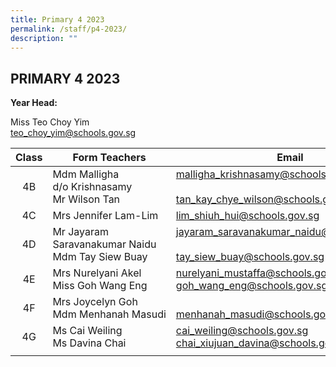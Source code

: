 ```yaml
---
title: Primary 4 2023
permalink: /staff/p4-2023/
description: ""
---
```

## PRIMARY 4 2023

**Year Head:** 

Miss Teo Choy Yim<br>
[teo\_choy\_yim@schools.gov.sg](mailto:teo_choy_yim@schools.gov.sg)      [](mailto:siti_ardah_iskandar@schools.gov.sg)

| Class  | Form Teachers  | Email  |
|:-:|---|---|
| 4B  | Mdm Malligha d/o Krishnasamy  <br>Mr Wilson Tan  | [malligha\_krishnasamy@schools.gov.sg](mailto:malligha_krishnasamy@schools.gov.sg)   <br><br>[tan\_kay\_chye\_wilson@schools.gov.sg](mailto:tan_kay_chye_wilson@schools.gov.sg)  |
| 4C  | Mrs Jennifer Lam-Lim  | [lim\_shiuh\_hui@schools.gov.sg](mailto:lim_shiuh_hui@schools.gov.sg)  |
| 4D  | Mr Jayaram Saravanakumar Naidu<br>Mdm Tay Siew Buay  | [jayaram\_saravanakumar\_naidu@schools.gov.sg](mailto:jayaram_saravanakumar_naidu@schools.gov.sg)   <br><br>[tay\_siew\_buay@schools.gov.sg](mailto:tay_siew_buay@schools.gov.sg)  |
| 4E  | Mrs Nurelyani Akel<br>Miss Goh Wang Eng  | [nurelyani\_mustaffa@schools.gov.sg](mailto:nurelyani_mustaffa@schools.gov.sg)  <br>[goh\_wang\_eng@schools.gov.sg](mailto:goh_wang_eng@schools.gov.sg)  |
| 4F  | Mrs Joycelyn Goh<br>Mdm Menhanah Masudi  | <br>[menhanah\_masudi@schools.gov.sg](mailto:menhanah_masudi@schools.gov.sg)  |
| 4G  | Ms Cai Weiling  <br>Ms Davina Chai  | [cai\_weiling@schools.gov.sg](mailto:cai_weiling@schools.gov.sg)   <br>[chai\_xiujuan\_davina@schools.gov.sg](mailto:chai_xiujuan_davina@schools.gov.sg)  |
|   |   |   |